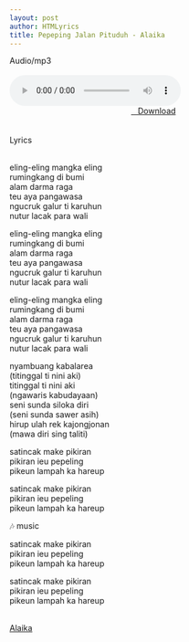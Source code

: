 ```yaml
---
layout: post
author: HTMLyrics
title: Pepeping Jalan Pituduh - Alaika
---
```


<div class="htl">Audio/mp3</div><br />

<audio class='js-player' style="--plyr-color-main: #212121;" controls>
<source src="https://drive.google.com/uc?authuser=0&id=1OmjzCOUVLCmVozcIw6g_zJ6skxFcU6Zs&export=download" type="audio/mp3">
</audio><br />

<center>
<a href="/download/pepelingjalanpituduh-alaika" class="hbt"><i class="fa fa-chevron-down" aria-hidden="true"></i>&nbsp; &nbsp;Download</a>
</center><br />
<br />

<div class="htl">Lyrics</div><br />

eling-eling mangka eling<br />
rumingkang di bumi<br />
alam darma raga<br />
teu aya pangawasa<br />
ngucruk galur ti karuhun<br />
nutur lacak para wali<br />

eling-eling mangka eling<br />
rumingkang di bumi<br />
alam darma raga<br />
teu aya pangawasa<br />
ngucruk galur ti karuhun<br />
nutur lacak para wali<br />

eling-eling mangka eling<br />
rumingkang di bumi<br />
alam darma raga<br />
teu aya pangawasa<br />
ngucruk galur ti karuhun<br />
nutur lacak para wali<br />

nyambuang kabalarea<br />
(titinggal ti nini aki)<br />
titinggal ti nini aki<br />
(ngawaris kabudayaan)<br />
seni sunda siloka diri<br />
(seni sunda sawer asih)<br />
hirup ulah rek kajongjonan<br />
(mawa diri sing taliti)<br />

satincak make pikiran<br />
pikiran ieu pepeling<br />
pikeun lampah ka hareup<br />

satincak make pikiran<br />
pikiran ieu pepeling<br />
pikeun lampah ka hareup<br />

🎶 music<br />

satincak make pikiran<br />
pikiran ieu pepeling<br />
pikeun lampah ka hareup<br />

satincak make pikiran<br />
pikiran ieu pepeling<br />
pikeun lampah ka hareup<br />
<br />

<i class="fa fa-hashtag" aria-hidden="true"></i>
<a href="/artist/alaika">Alaika</a>
